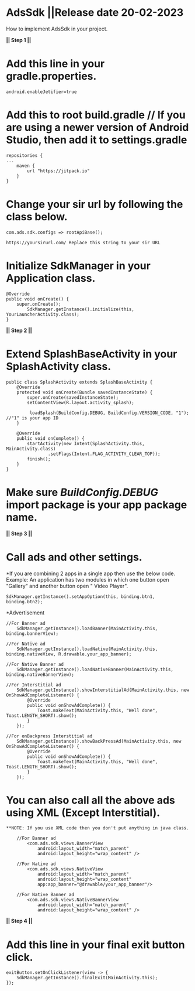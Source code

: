 # AdsSdk ||Release date 20-02-2023

How to implement AdsSdk in your project.

********************|| Step 1 ||********************

# Add this line in your gradle.properties.

    android.enableJetifier=true

# Add this to root build.gradle // If you are using a newer version of Android Studio, then add it to settings.gradle

    repositories {
    ...
        maven {
            url "https://jitpack.io"
        }
    }

# Change your sir url by following the class below.

    com.ads.sdk.configs => rootApiBase();

    https://yoursirurl.com/ Replace this string to your sir URL

# Initialize SdkManager in your Application class.

    @Override
    public void onCreate() {
        super.onCreate();
            SdkManager.getInstance().initialize(this, YourLauncherActivity.class);
    }

********************|| Step 2 ||********************

# Extend SplashBaseActivity in your SplashActivity class.

    public class SplashActivity extends SplashBaseActivity {
        @Override
        protected void onCreate(Bundle savedInstanceState) {
            super.onCreate(savedInstanceState);
            setContentView(R.layout.activity_splash);
    
             loadSplash(BuildConfig.DEBUG, BuildConfig.VERSION_CODE, "1"); //"1" is your app ID
        }
    
        @Override
        public void onComplete() {
            startActivity(new Intent(SplashActivity.this, MainActivity.class)
                    .setFlags(Intent.FLAG_ACTIVITY_CLEAR_TOP));
            finish();
        }
    }

# Make sure *BuildConfig.DEBUG* import package is your app package name.

********************|| Step 3 ||********************

# Call ads and other settings.

*If you are combining 2 apps in a single app then use the below code.
Example: An application has two modules in which one button open "Gallery" and another button open "
Video Player".

    SdkManager.getInstance().setAppOption(this, binding.btn1, binding.btn2);

*Advertisement

	//For Banner ad
 	    SdkManager.getInstance().loadBanner(MainActivity.this, binding.bannerView);

	//For Native ad
        SdkManager.getInstance().loadNative(MainActivity.this, binding.nativeView, R.drawable.your_app_banner);

	//For Native Banner ad
        SdkManager.getInstance().loadNativeBanner(MainActivity.this, binding.nativeBannerView);

	//For Interstitial ad
        SdkManager.getInstance().showInterstitialAd(MainActivity.this, new OnShowAdCompleteListener() {
            @Override
            public void onShowAdComplete() {
                Toast.makeText(MainActivity.this, "Well done", Toast.LENGTH_SHORT).show();
            }
        });

    //For onBackpress Interstitial ad
        SdkManager.getInstance().showBackPressAd(MainActivity.this, new OnShowAdCompleteListener() {
            @Override
            public void onShowAdComplete() {
                Toast.makeText(MainActivity.this, "Well done", Toast.LENGTH_SHORT).show();
            }
        });

# You can also call all the above ads using XML (Except Interstitial).

    **NOTE: If you use XML code then you don't put anything in java class.

        //For Banner ad
            <com.ads.sdk.views.BannerView
                android:layout_width="match_parent"
                android:layout_height="wrap_content" />
    
        //For Native ad
            <com.ads.sdk.views.NativeView
                android:layout_width="match_parent"
                android:layout_height="wrap_content"
                app:app_banner="@drawable/your_app_banner"/>
    
        //For Native Banner ad
            <com.ads.sdk.views.NativeBannerView
                android:layout_width="match_parent"
                android:layout_height="wrap_content" />

********************|| Step 4 ||********************

# Add this line in your final exit button click.

    exitButton.setOnClickListener(view -> {
        SdkManager.getInstance().finalExit(MainActivity.this);
    });